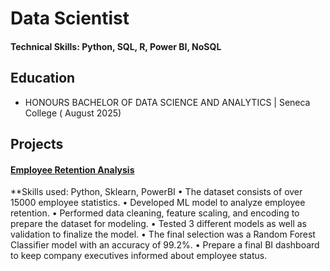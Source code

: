 # Data Scientist

#### Technical Skills: Python, SQL, R, Power BI, NoSQL

## Education 			        		
- HONOURS BACHELOR OF DATA SCIENCE AND ANALYTICS | Seneca College ( August 2025)

## Projects
#### [Employee Retention Analysis](https://github.com/Nadimul2/analysis_project/tree/main)

**Skills used: Python, Sklearn, PowerBI
•	The dataset consists of over 15000 employee statistics. 
•	Developed ML model to analyze employee retention.
•	Performed data cleaning, feature scaling, and encoding to prepare the dataset for modeling.
•	Tested 3 different models as well as validation to finalize the model. 
•	The final selection was a Random Forest Classifier model with an accuracy of 99.2%.
•	Prepare a final BI dashboard to keep company executives informed about employee status.


